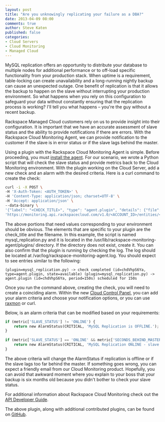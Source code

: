 ```yaml
---
layout: post
title: "Are you unknowingly replicating your failure as a DBA?"
date: 2013-04-09 08:00
comments: true
author: Steve Katen 
published: false 
categories: 
- Cloud Servers
- Cloud Monitoring
- Managed Cloud 
---
```

MySQL replication offers an opportunity to distribute your database to multiple nodes for additional performance or to off-load specific functionality from your production stack. When uptime is a requirement, table-locking can create unavailability and a long-running nightly backup can cause an unexpected outage. One benefit of replication is that it allows the backup to happen on the slave without interrupting your production environment. So what happens  when you rely on this configuration to safeguard your data without constantly ensuring that the replication process is working? I'll tell you what happens – you're the guy without a recent backup.<!--More-->  
 
Rackspace Managed Cloud customers rely on us to provide insight into their configuration. It is important that we have an accurate assessment of slave status and the ability to provide notifications if there are errors. With the Rackspace Cloud Monitoring Agent, we can provide notification to the customer if the slave is in error status or if the slave lags behind the master. 
 
Using a plugin with the Rackspace Cloud Monitoring Agent is simple. Before proceeding, you must [install the agent](http://www.rackspace.com/knowledge_center/article/install-the-cloud-monitoring-agent). For our scenario, we wrote a Python script that will check the slave status and provide metrics back to the Cloud Monitoring environment. With the plugin working on the Cloud Server, add a new check and an alarm with the desired criteria. Here is a curl command to create the check: 
 
```bash
curl -i -X POST \ 
-H 'X-Auth-Token: <AUTH_TOKEN>' \ 
-H 'Content-Type: application/json; charset=UTF-8' \ 
-H 'Accept: application/json' \ 
--data-binary \ 
'{"label": "<CHECK_TITLE>", "type": "agent.plugin", "details": {"file": "<FILENAME>"}}' \ 
'https://monitoring.api.rackspacecloud.com/v1.0/<ACCOUNT_ID>/entities/<ENTITY_ID>/checks' 
``` 
 
The above portions that need values corresponding to your environment should be obvious. The elements that are specific to your plugin are the check_title and the filename. In this example, the script is named mysql_replication.py and it is located in the /usr/lib/rackspace-monitoring-agent/plugins/ directory.  If the directory does not exist, create it. You can also confirm that the plugin is running by checking the log. The log should be located at /var/log/rackspace-monitoring-agent.log.  You should expect to see entries similar to the following: 
 
`(plugin=mysql_replication.py) -> check completed (id=chdVhpS6Ya, type=agent.plugin, state=available)
(plugin=mysql_replication.py) -> agent.plugin (id=chdVhpS6Ya, period=150s) scheduled for 150s` 
 
Once you run the command above, creating the check, you will need to create a coinciding alarm. Within the new [Cloud Control Panel](https://mycloud.rackspace.com), you can add your alarm criteria and choose your notification options, or you can use [raxmon](https://github.com/racker/rackspace-monitoring-cli) or curl. 
 
Below, is an alarm criteria that can be modified based on your requirements: 
 
```python
if (metric['SLAVE_STATUS'] != 'ONLINE') { 
    return new AlarmStatus(CRITICAL, 'MySQL Replication is OFFLINE.'); 
} 
 
if (metric['SLAVE_STATUS'] == 'ONLINE' && metric['SECONDS_BEHIND_MASTER'] >= 300) { 
    return new AlarmStatus(CRITICAL, 'MySQL Replication ONLINE - slave behind master.'); 
} 
``` 
 
The above criteria will change the AlarmStatus if replication is offline or if the slave lags too far behind the master. If something goes wrong, you can expect a friendly email from our Cloud Monitoring product. Hopefully, you can avoid that awkward moment where you explain to your boss that your backup is six months old because you didn't bother to check your slave status.  
 
For additional information about Rackspace Cloud Monitoring check out the [API Developer Guide](http://docs.rackspace.com/cm/api/v1.0/cm-devguide/content/overview.html). 
 
The above plugin, along with additional contributed plugins, can be found on [GitHub](https://github.com/racker/rackspace-monitoring-agent-plugins-contrib). 
